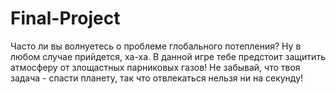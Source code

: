 # Final-Project
Часто ли вы волнуетесь о проблеме глобального потепления? Ну в любом случае прийдется, ха-ха. В данной игре тебе предстоит защитить атмосферу от злощастных парниковых газов! Не забывай, что твоя задача - спасти планету, так что отвлекаться нельзя ни на секунду!
